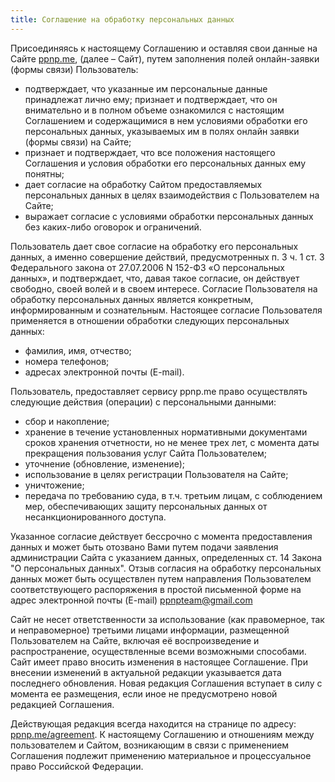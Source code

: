 ```yaml
---
title: Соглашение на обработку персональных данных
---
```


Присоединяясь к настоящему Соглашению и оставляя свои данные на Сайте [ppnp.me](//ppnp.me), (далее – Сайт), путем заполнения полей онлайн-заявки (формы связи) Пользователь:

* подтверждает, что указанные им персональные данные принадлежат лично ему; признает и подтверждает, что он внимательно и в полном объеме ознакомился с настоящим Соглашением и содержащимися в нем условиями обработки его персональных данных, указываемых им в полях онлайн заявки (формы связи) на Сайте;
* признает и подтверждает, что все положения настоящего Соглашения и условия обработки его персональных данных ему понятны;
* дает согласие на обработку Сайтом предоставляемых персональных данных в целях взаимодействия с Пользователем на Сайте;
* выражает согласие с условиями обработки персональных данных без каких-либо оговорок и ограничений.

Пользователь дает свое согласие на обработку его персональных данных, а именно совершение действий, предусмотренных п. 3 ч. 1 ст. 3 Федерального закона от 27.07.2006 N 152-ФЗ «О персональных данных», и подтверждает, что, давая такое согласие, он действует свободно, своей волей и в своем интересе. Согласие Пользователя на обработку персональных данных является конкретным, информированным и сознательным.
Настоящее согласие Пользователя применяется в отношении обработки следующих персональных данных:

* фамилия, имя, отчество;
* номера телефонов;
* адресах электронной почты (E-mail).

Пользователь, предоставляет сервису ppnp.me право осуществлять следующие действия (операции) с персональными данными:

* сбор и накопление;
* хранение в течение установленных нормативными документами сроков хранения отчетности, но не менее трех лет, с момента даты прекращения пользования услуг Сайта Пользователем;
* уточнение (обновление, изменение);
* использование в целях регистрации Пользователя на Сайте;
* уничтожение;
* передача по требованию суда, в т.ч. третьим лицам, с соблюдением мер, обеспечивающих защиту персональных данных от несанкционированного доступа.

Указанное согласие действует бессрочно с момента предоставления данных и может быть отозвано Вами путем подачи заявления администрации Сайта с указанием данных, определенных ст. 14 Закона "О персональных данных". Отзыв согласия на обработку персональных данных может быть осуществлен путем направления Пользователем соответствующего распоряжения в простой письменной форме на адрес электронной почты (E-mail) ppnpteam@gmail.com

Сайт не несет ответственности за использование (как правомерное, так и неправомерное) третьими лицами информации, размещенной Пользователем на Сайте, включая её воспроизведение и распространение, осуществленные всеми возможными способами. Сайт имеет право вносить изменения в настоящее Соглашение. При внесении изменений в актуальной редакции указывается дата последнего обновления. Новая редакция Соглашения вступает в силу с момента ее размещения, если иное не предусмотрено новой редакцией Соглашения.

Действующая редакция всегда находится на странице по адресу: [ppnp.me/agreement](//ppnp.me/agreement). К настоящему Соглашению и отношениям между пользователем и Сайтом, возникающим в связи с применением Соглашения подлежит применению материальное и процессуальное право Российской Федерации.